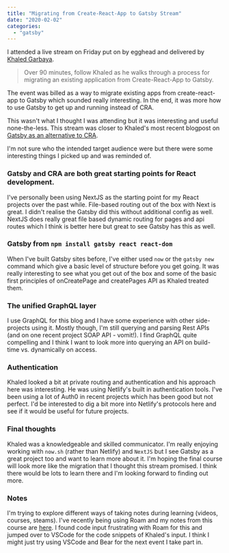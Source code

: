 ```yaml
---
title: "Migrating from Create-React-App to Gatsby Stream"
date: "2020-02-02"
categories: 
  - "gatsby"
---
```


I attended a live stream on Friday put on by egghead and delivered by [Khaled Garbaya](https://khaledgarbaya.net/).

> Over 90 minutes, follow Khaled as he walks through a process for migrating an existing application from Create-React-App to Gatsby.

The event was billed as a way to migrate existing apps from create-react-app to Gatsby which sounded really interesting. In the end, it was more how to use Gatsby to get up and running instead of CRA.

This wasn't what I thought I was attending but it was interesting and useful none-the-less. This stream was closer to Khaled's most recent blogpost on [Gatsby as an alternative to CRA](https://khaledgarbaya.net/articles/gatsby-as-a-replacement-for-create-react-app).

I'm not sure who the intended target audience were but there were some interesting things I picked up and was reminded of.

### Gatsby and CRA are both great starting points for React development.

I've personally been using NextJS as the starting point for my React projects over the past while. File-based routing out of the box with Next is great. I didn't realise the Gatsby did this without additional config as well. NextJS does really great file based dynamic routing for pages and api routes which I think is better here but great to see Gatsby has this as well.

### Gatsby from `npm install gatsby react react-dom`

When I've built Gatsby sites before, I've either used `now` or the `gatsby new` command which give a basic level of structure before you get going. It was really interesting to see what you get out of the box and some of the basic first principles of onCreatePage and createPages API as Khaled treated them.

### The unified GraphQL layer

I use GraphQL for this blog and I have some experience with other side-projects using it. Mostly though, I'm still querying and parsing Rest APIs (and on one recent project SOAP API - vomit!). I find GraphQL quite compelling and I think I want to look more into querying an API on build-time vs. dynamically on access.

### Authentication

Khaled looked a bit at private routing and authentication and his approach here was interesting. He was using Netlify's built in authentication tools. I've been using a lot of Auth0 in recent projects which has been good but not perfect. I'd be interested to dig a bit more into Netlify's protocols here and see if it would be useful for future projects.

### Final thoughts

Khaled was a knowledgeable and skilled communicator. I'm really enjoying working with `now.sh` (rather than Netlify) and `NextJS` but I see Gatsby as a great project too and want to learn more about it. I'm hoping the final course will look more like the migration that I thought this stream promised. I think there would be lots to learn there and I'm looking forward to finding out more.

### Notes

I'm trying to explore different ways of taking notes during learning (videos, courses, steams). I've recently being using Roam and my notes from this course are [here](https://roamresearch.com/#/app/starting-db/page/BTFt2M_Wb). I found code input frustrating with Roam for this and jumped over to VSCode for the code snippets of Khaled's input. I think I might just try using VSCode and Bear for the next event I take part in.
